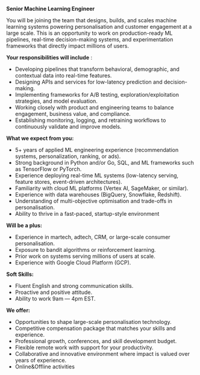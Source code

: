 **Senior Machine Learning Engineer**

You will be joining the team that designs, builds, and scales machine learning
systems powering personalisation and customer engagement at a large scale.
This is an opportunity to work on production-ready ML pipelines, real-time
decision-making systems, and experimentation frameworks that directly impact
millions of users.

  
**Your responsibilities will include** :  
  

  * Developing pipelines that transform behavioral, demographic, and contextual data into real-time features.
  * Designing APIs and services for low-latency prediction and decision-making.
  * Implementing frameworks for A/B testing, exploration/exploitation strategies, and model evaluation.
  * Working closely with product and engineering teams to balance engagement, business value, and compliance.
  * Establishing monitoring, logging, and retraining workflows to continuously validate and improve models.

**What we expect from you:**

  * 5+ years of applied ML engineering experience (recommendation systems, personalization, ranking, or ads).
  * Strong background in Python and/or Go, SQL, and ML frameworks such as TensorFlow or PyTorch.
  * Experience deploying real-time ML systems (low-latency serving, feature stores, event-driven architectures).
  * Familiarity with cloud ML platforms (Vertex AI, SageMaker, or similar).
  * Experience with data warehouses (BigQuery, Snowflake, Redshift).
  * Understanding of multi-objective optimisation and trade-offs in personalisation.
  * Ability to thrive in a fast-paced, startup-style environment

**Will be a plus:**

  * Experience in martech, adtech, CRM, or large-scale consumer personalisation.
  * Exposure to bandit algorithms or reinforcement learning.
  * Prior work on systems serving millions of users at scale.
  * Experience with Google Cloud Platform (GCP).

**Soft Skills:**

  * Fluent English and strong communication skills.
  * Proactive and positive attitude.
  * Ability to work 9am — 4pm EST.

**We offer:**

  * Opportunities to shape large-scale personalisation technology.
  * Competitive compensation package that matches your skills and experience.
  * Professional growth, conferences, and skill development budget.
  * Flexible remote work with support for your productivity.
  * Collaborative and innovative environment where impact is valued over years of experience.
  * Online&Offline activities